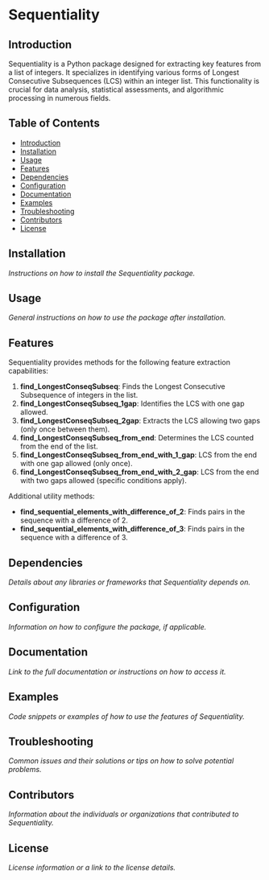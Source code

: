 
# Sequentiality

## Introduction

Sequentiality is a Python package designed for extracting key features from a list of integers. It specializes in identifying various forms of Longest Consecutive Subsequences (LCS) within an integer list. This functionality is crucial for data analysis, statistical assessments, and algorithmic processing in numerous fields.

## Table of Contents
- [Introduction](#introduction)
- [Installation](#installation)
- [Usage](#usage)
- [Features](#features)
- [Dependencies](#dependencies)
- [Configuration](#configuration)
- [Documentation](#documentation)
- [Examples](#examples)
- [Troubleshooting](#troubleshooting)
- [Contributors](#contributors)
- [License](#license)

## Installation

*Instructions on how to install the Sequentiality package.*

## Usage

*General instructions on how to use the package after installation.*

## Features

Sequentiality provides methods for the following feature extraction capabilities:

1. **find_LongestConseqSubseq**: Finds the Longest Consecutive Subsequence of integers in the list.
2. **find_LongestConseqSubseq_1gap**: Identifies the LCS with one gap allowed.
3. **find_LongestConseqSubseq_2gap**: Extracts the LCS allowing two gaps (only once between them).
4. **find_LongestConseqSubseq_from_end**: Determines the LCS counted from the end of the list.
5. **find_LongestConseqSubseq_from_end_with_1_gap**: LCS from the end with one gap allowed (only once).
6. **find_LongestConseqSubseq_from_end_with_2_gap**: LCS from the end with two gaps allowed (specific conditions apply).

Additional utility methods:

- **find_sequential_elements_with_difference_of_2**: Finds pairs in the sequence with a difference of 2.
- **find_sequential_elements_with_difference_of_3**: Finds pairs in the sequence with a difference of 3.

## Dependencies

*Details about any libraries or frameworks that Sequentiality depends on.*

## Configuration

*Information on how to configure the package, if applicable.*

## Documentation

*Link to the full documentation or instructions on how to access it.*

## Examples

*Code snippets or examples of how to use the features of Sequentiality.*

## Troubleshooting

*Common issues and their solutions or tips on how to solve potential problems.*

## Contributors

*Information about the individuals or organizations that contributed to Sequentiality.*

## License

*License information or a link to the license details.*
